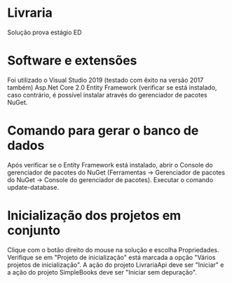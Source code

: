 # Livraria
Solução prova estágio ED

# Software e extensões
Foi utilizado o Visual Studio 2019 (testado com êxito na versão 2017 também)
Asp.Net Core 2.0
Entity Framework (verificar se está instalado, caso contrário, é possível instalar através do gerenciador de pacotes NuGet.

# Comando para gerar o banco de dados
Após verificar se o Entity Framework está instalado, abrir o Console do gerenciador de pacotes do NuGet (Ferramentas -> Gerenciador de pacotes do NuGet -> Console do gerenciador de pacotes). Executar o comando update-database.

# Inicialização dos projetos em conjunto
Clique com o botão direito do mouse na solução e escolha Propriedades. Verifique se em "Projeto de inicialização" está marcada a opção "Vários projetos de inicialização". A ação do projeto LivrariaApi deve ser "Iniciar" e a ação do projeto SimpleBooks deve ser "Iniciar sem depuração".

